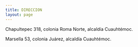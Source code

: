```yaml
---
title: DIRECCION 
layout: page
---
```

Chapultepec 318, colonia Roma Norte, alcaldía Cuauhtémoc.

Marsella 53, colonia Juárez, alcaldía Cuauhtémoc.
